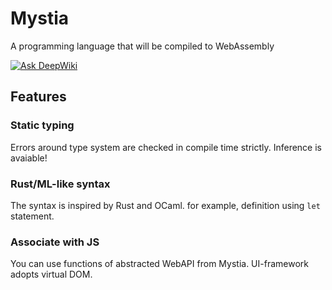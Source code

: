 # Mystia
A programming language that will be compiled to WebAssembly

[![Ask DeepWiki](https://deepwiki.com/badge.svg)](https://deepwiki.com/KajizukaTaichi/mystia)

## Features
### Static typing
Errors around type system are checked in compile time strictly. Inference is avaiable!
### Rust/ML-like syntax
The syntax is inspired by Rust and OCaml. for example, definition using `let` statement.
### Associate with JS
You can use functions of abstracted WebAPI from Mystia. UI-framework adopts virtual DOM.

